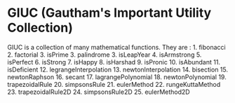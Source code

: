 # GIUC (Gautham's Important Utility Collection)

GIUC is a collection of many mathematical functions. They are :
    1. fibonacci
    2. factorial
    3. isPrime
    3. palindrome
    3. isLeapYear
    4. isArmstrong
    5. isPerfect
    6. isStrong
    7. isHappy
    8. isHarshad
    9. isPronic
    10. isAbundant
    11. isDeficient
    12. legrangeInterpolation
    13. newtonInterpolation
    14. bisection
    15. newtonRaphson
    16. secant
    17. lagrangePolynomial
    18. newtonPolynomial
    19. trapezoidalRule
    20. simpsonsRule
    21. eulerMethod
    22. rungeKuttaMethod
    23. trapezoidalRule2D
    24. simpsonsRule2D
    25. eulerMethod2D
